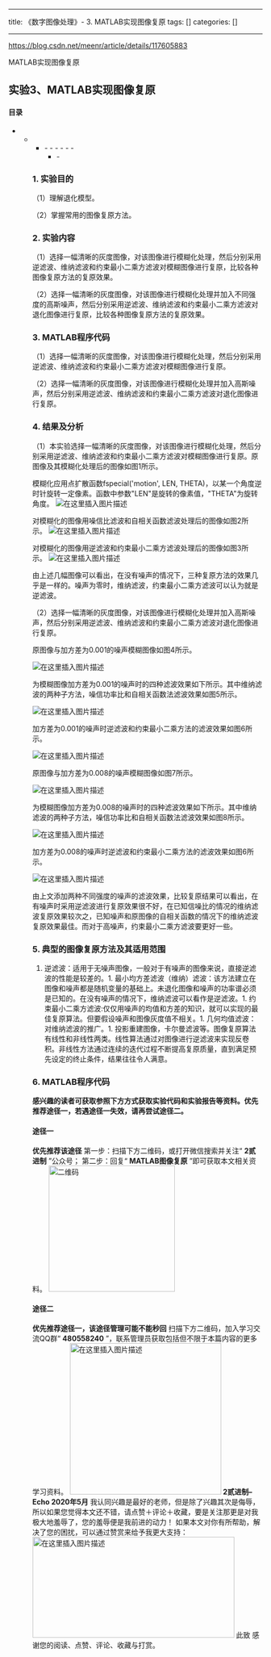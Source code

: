 
--- 
title:  《数字图像处理》- 3. MATLAB实现图像复原 
tags: []
categories: [] 

---
https://blog.csdn.net/meenr/article/details/117605883

MATLAB实现图像复原

## 实验3、MATLAB实现图像复原



#### 目录
- - <ul><li>- - - - - - <ul><li>- 


### 1. 实验目的

（1）理解退化模型。

（2）掌握常用的图像复原方法。

### 2. 实验内容

（1）选择一幅清晰的灰度图像，对该图像进行模糊化处理，然后分别采用逆滤波、维纳滤波和约束最小二乘方滤波对模糊图像进行复原，比较各种图像复原方法的复原效果。

（2）选择一幅清晰的灰度图像，对该图像进行模糊化处理并加入不同强度的高斯噪声，然后分别采用逆滤波、维纳滤波和约束最小二乘方滤波对退化图像进行复原，比较各种图像复原方法的复原效果。

### 3. MATLAB程序代码

（1）选择一幅清晰的灰度图像，对该图像进行模糊化处理，然后分别采用逆滤波、维纳滤波和约束最小二乘方滤波对模糊图像进行复原。

（2）选择一幅清晰的灰度图像，对该图像进行模糊化处理并加入高斯噪声，然后分别采用逆滤波、维纳滤波和约束最小二乘方滤波对退化图像进行复原。

### 4. 结果及分析

（1）本实验选择一幅清晰的灰度图像，对该图像进行模糊化处理，然后分别采用逆滤波、维纳滤波和约束最小二乘方滤波对模糊图像进行复原。原图像及其模糊化处理后的图像如图1所示。

模糊化应用点扩散函数fspecial('motion', LEN, THETA)，以某一个角度逆时针旋转一定像素。函数中参数"LEN"是旋转的像素值，"THETA"为旋转角度。 <img src="https://img-blog.csdnimg.cn/20210606154619208.gif#pic_center" alt="在这里插入图片描述">

对模糊化的图像用噪信比滤波和自相关函数滤波处理后的图像如图2所示。 <img src="https://img-blog.csdnimg.cn/20210606154713800.gif#pic_center" alt="在这里插入图片描述">

对模糊化的图像用逆滤波和约束最小二乘方滤波处理后的图像如图3所示。 <img src="https://img-blog.csdnimg.cn/202106061544198.gif#pic_center" alt="在这里插入图片描述">

由上述几幅图像可以看出，在没有噪声的情况下，三种复原方法的效果几乎是一样的。噪声为零时，维纳滤波，约束最小二乘方滤波可以认为就是逆滤波。

（2）选择一幅清晰的灰度图像，对该图像进行模糊化处理并加入高斯噪声，然后分别采用逆滤波、维纳滤波和约束最小二乘方滤波对退化图像进行复原。

原图像与加方差为0.001的噪声模糊图像如图4所示。

<img src="https://img-blog.csdnimg.cn/2021060615346492.gif#pic_center" alt="在这里插入图片描述">

为模糊图像加方差为0.001的噪声时的四种滤波效果如下所示。其中维纳滤波的两种子方法，噪信功率比和自相关函数法滤波效果如图5所示。

<img src="https://img-blog.csdnimg.cn/20210606154352644.gif#pic_center" alt="在这里插入图片描述">

加方差为0.001的噪声时逆滤波和约束最小二乘方法的滤波效果如图6所示。

<img src="https://img-blog.csdnimg.cn/20210606154403741.gif#pic_center" alt="在这里插入图片描述">

原图像与加方差为0.008的噪声模糊图像如图7所示。

<img src="https://img-blog.csdnimg.cn/2021060615414216.gif#pic_center" alt="在这里插入图片描述">

为模糊图像加方差为0.008的噪声时的四种滤波效果如下所示。其中维纳滤波的两种子方法，噪信功率比和自相关函数法滤波效果如图8所示。

<img src="https://img-blog.csdnimg.cn/20210606154422753.gif#pic_center" alt="在这里插入图片描述">

加方差为0.008的噪声时逆滤波和约束最小二乘方法的滤波效果如图6所示。

<img src="https://img-blog.csdnimg.cn/2021060615448916.gif#pic_center" alt="在这里插入图片描述">

由上文添加两种不同强度的噪声的滤波效果，比较复原结果可以看出，在有噪声时采用逆滤波进行复原效果很不好，在已知信噪比的情况的维纳滤波复原效果较次之，已知噪声和原图像的自相关函数的情况下的维纳滤波复原效果最佳。而对于高噪声，约束最小二乘方滤波要更好一些。

### 5. 典型的图像复原方法及其适用范围
1. 逆滤波：适用于无噪声图像，一般对于有噪声的图像来说，直接逆滤波的性能是较差的。1. 最小均方差滤波（维纳）滤波：该方法建立在图像和噪声都是随机变量的基础上。未退化图像和噪声的功率谱必须是已知的。在没有噪声的情况下，维纳滤波可以看作是逆滤波。1. 约束最小二乘方滤波:仅仅用噪声的均值和方差的知识，就可以实现的最佳复原算法。但要假设噪声和图像灰度值不相关。1. 几何均值滤波：对维纳滤波的推广。1. 投影重建图像，卡尔曼滤波等。图像复原算法有线性和非线性两类。线性算法通过对图像进行逆滤波来实现反卷积。非线性方法通过连续的迭代过程不断提高复原质量，直到满足预先设定的终止条件，结果往往令人满意。
### 6. MATLAB程序代码

**感兴趣的读者可获取参照下方方式获取实验代码和实验报告等资料。优先推荐途径一，若遇途径一失效，请再尝试途径二。**

#### 途径一

**优先推荐该途径** 第一步：扫描下方二维码，或打开微信搜索并关注“ **2贰进制** ”公众号； 第二步：回复“ **MATLAB图像复原** ”即可获取本文相关资料。 <img src="https://img-blog.csdnimg.cn/2020070300554991.png?x-oss-process=image/watermark,type_ZmFuZ3poZW5naGVpdGk,shadow_10,text_aHR0cHM6Ly9ibG9nLmNzZG4ubmV0L21lZW5y,size_16,color_FFFFFF,t_70#pic_center" alt="二维码" width="250" height="250">

#### 途径二

**优先推荐途径一，该途径管理可能不能秒回** 扫描下方二维码，加入学习交流QQ群“ **480558240** ”，联系管理员获取包括但不限于本篇内容的更多学习资料。 <img src="https://img-blog.csdnimg.cn/2020071217121655.png?x-oss-process=image/watermark,type_ZmFuZ3poZW5naGVpdGk,shadow_10,text_aHR0cHM6Ly9ibG9nLmNzZG4ubmV0L21lZW5y,size_16,color_FFFFFF,t_70#pic_center" alt="在这里插入图片描述" width="300" height="300"> **2贰进制–Echo 2020年5月** 我认同兴趣是最好的老师，但是除了兴趣其次是侮辱，所以如果您觉得本文还不错，请点赞＋评论＋收藏，要是关注那更是对我极大地羞辱了，您的羞辱便是我前进的动力！ 如果本文对你有所帮助，解决了您的困扰，可以通过赞赏来给予我更大支持： <img src="https://img-blog.csdnimg.cn/20210424133535613.png?x-oss-process=image/watermark,type_ZmFuZ3poZW5naGVpdGk,shadow_10,text_aHR0cHM6Ly9ibG9nLmNzZG4ubmV0L21lZW5y,size_16,color_FFFFFF,t_70#pic_center" alt="在这里插入图片描述" width="400" height="200"> 此致 感谢您的阅读、点赞、评论、收藏与打赏。
